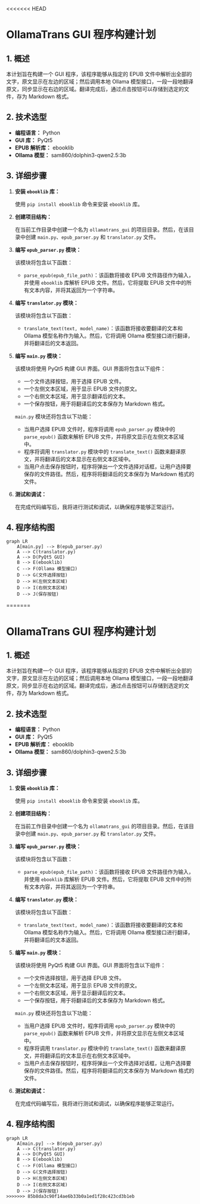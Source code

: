 <<<<<<< HEAD
# OllamaTrans GUI 程序构建计划

## 1. 概述

本计划旨在构建一个 GUI 程序，该程序能够从指定的 EPUB 文件中解析出全部的文字，原文显示在左边的区域；然后调用本地 Ollama 模型接口，一段一段地翻译原文，同步显示在右边的区域。翻译完成后，通过点击按钮可以存储到选定的文件，存为 Markdown 格式。

## 2. 技术选型

*   **编程语言：** Python
*   **GUI 库：** PyQt5
*   **EPUB 解析库：** ebooklib
*   **Ollama 模型：** sam860/dolphin3-qwen2.5:3b

## 3. 详细步骤

1.  **安装 `ebooklib` 库：**

    使用 `pip install ebooklib` 命令来安装 `ebooklib` 库。

2.  **创建项目结构：**

    在当前工作目录中创建一个名为 `ollamatrans_gui` 的项目目录。然后，在该目录中创建 `main.py`、`epub_parser.py` 和 `translator.py` 文件。

3.  **编写 `epub_parser.py` 模块：**

    该模块将包含以下函数：

    *   `parse_epub(epub_file_path)`：该函数将接收 EPUB 文件路径作为输入，并使用 `ebooklib` 库解析 EPUB 文件。然后，它将提取 EPUB 文件中的所有文本内容，并将其返回为一个字符串。

4.  **编写 `translator.py` 模块：**

    该模块将包含以下函数：

    *   `translate_text(text, model_name)`：该函数将接收要翻译的文本和 Ollama 模型名称作为输入。然后，它将调用 Ollama 模型接口进行翻译，并将翻译后的文本返回。

5.  **编写 `main.py` 模块：**

    该模块将使用 PyQt5 构建 GUI 界面。GUI 界面将包含以下组件：

    *   一个文件选择按钮，用于选择 EPUB 文件。
    *   一个左侧文本区域，用于显示 EPUB 文件的原文。
    *   一个右侧文本区域，用于显示翻译后的文本。
    *   一个保存按钮，用于将翻译后的文本保存为 Markdown 格式。

    `main.py` 模块还将包含以下功能：

    *   当用户选择 EPUB 文件时，程序将调用 `epub_parser.py` 模块中的 `parse_epub()` 函数来解析 EPUB 文件，并将原文显示在左侧文本区域中。
    *   程序将调用 `translator.py` 模块中的 `translate_text()` 函数来翻译原文，并将翻译后的文本显示在右侧文本区域中。
    *   当用户点击保存按钮时，程序将弹出一个文件选择对话框，让用户选择要保存的文件路径。然后，程序将将翻译后的文本保存为 Markdown 格式的文件。

6.  **测试和调试：**

    在完成代码编写后，我将进行测试和调试，以确保程序能够正常运行。

## 4. 程序结构图

```mermaid
graph LR
    A[main.py] --> B(epub_parser.py)
    A --> C(translator.py)
    A --> D(PyQt5 GUI)
    B --> E(ebooklib)
    C --> F(Ollama 模型接口)
    D --> G(文件选择按钮)
    D --> H(左侧文本区域)
    D --> I(右侧文本区域)
    D --> J(保存按钮)
```    
=======
# OllamaTrans GUI 程序构建计划

## 1. 概述

本计划旨在构建一个 GUI 程序，该程序能够从指定的 EPUB 文件中解析出全部的文字，原文显示在左边的区域；然后调用本地 Ollama 模型接口，一段一段地翻译原文，同步显示在右边的区域。翻译完成后，通过点击按钮可以存储到选定的文件，存为 Markdown 格式。

## 2. 技术选型

*   **编程语言：** Python
*   **GUI 库：** PyQt5
*   **EPUB 解析库：** ebooklib
*   **Ollama 模型：** sam860/dolphin3-qwen2.5:3b

## 3. 详细步骤

1.  **安装 `ebooklib` 库：**

    使用 `pip install ebooklib` 命令来安装 `ebooklib` 库。

2.  **创建项目结构：**

    在当前工作目录中创建一个名为 `ollamatrans_gui` 的项目目录。然后，在该目录中创建 `main.py`、`epub_parser.py` 和 `translator.py` 文件。

3.  **编写 `epub_parser.py` 模块：**

    该模块将包含以下函数：

    *   `parse_epub(epub_file_path)`：该函数将接收 EPUB 文件路径作为输入，并使用 `ebooklib` 库解析 EPUB 文件。然后，它将提取 EPUB 文件中的所有文本内容，并将其返回为一个字符串。

4.  **编写 `translator.py` 模块：**

    该模块将包含以下函数：

    *   `translate_text(text, model_name)`：该函数将接收要翻译的文本和 Ollama 模型名称作为输入。然后，它将调用 Ollama 模型接口进行翻译，并将翻译后的文本返回。

5.  **编写 `main.py` 模块：**

    该模块将使用 PyQt5 构建 GUI 界面。GUI 界面将包含以下组件：

    *   一个文件选择按钮，用于选择 EPUB 文件。
    *   一个左侧文本区域，用于显示 EPUB 文件的原文。
    *   一个右侧文本区域，用于显示翻译后的文本。
    *   一个保存按钮，用于将翻译后的文本保存为 Markdown 格式。

    `main.py` 模块还将包含以下功能：

    *   当用户选择 EPUB 文件时，程序将调用 `epub_parser.py` 模块中的 `parse_epub()` 函数来解析 EPUB 文件，并将原文显示在左侧文本区域中。
    *   程序将调用 `translator.py` 模块中的 `translate_text()` 函数来翻译原文，并将翻译后的文本显示在右侧文本区域中。
    *   当用户点击保存按钮时，程序将弹出一个文件选择对话框，让用户选择要保存的文件路径。然后，程序将将翻译后的文本保存为 Markdown 格式的文件。

6.  **测试和调试：**

    在完成代码编写后，我将进行测试和调试，以确保程序能够正常运行。

## 4. 程序结构图

```mermaid
graph LR
    A[main.py] --> B(epub_parser.py)
    A --> C(translator.py)
    A --> D(PyQt5 GUI)
    B --> E(ebooklib)
    C --> F(Ollama 模型接口)
    D --> G(文件选择按钮)
    D --> H(左侧文本区域)
    D --> I(右侧文本区域)
    D --> J(保存按钮)
>>>>>>> 85b8da3c90f14ae6b33b0a1ed1f28c423cd3b1eb
```